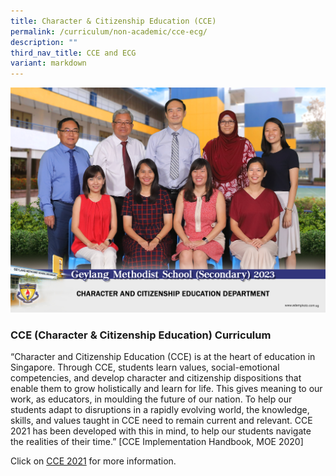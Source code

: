 ```yaml
---
title: Character & Citizenship Education (CCE)
permalink: /curriculum/non-academic/cce-ecg/
description: ""
third_nav_title: CCE and ECG
variant: markdown
---
```

![](/images/character_and_citizenship_education_department_2.jpg)

### CCE (Character & Citizenship Education) Curriculum

“Character and Citizenship Education (CCE) is at the heart of education in Singapore. Through CCE, students learn values, social-emotional competencies, and develop character and citizenship dispositions that enable them to grow holistically and learn for life. This gives meaning to our work, as educators, in moulding the future of our nation. To help our students adapt to disruptions in a rapidly evolving world, the knowledge, skills, and values taught in CCE need to remain current and relevant. CCE 2021 has been developed with this in mind, to help our students navigate the realities of their time.” \[CCE Implementation Handbook, MOE 2020\]

Click on [CCE 2021](https://www.moe.gov.sg/-/media/files/secondary/syllabuses/cce/2021-character-and-citizenship-education-syllabus-secondary.pdf) for more information.